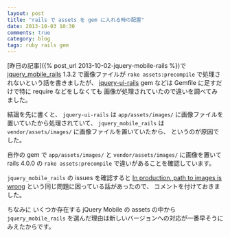```yaml
---
layout: post
title: "rails で assets を gem に入れる時の配置"
date: 2013-10-03 10:30
comments: true
category: blog
tags: ruby rails gem
---
```

[昨日の記事]({% post_url 2013-10-02-jquery-mobile-rails %})で
[jquery_mobile_rails](https://rubygems.org/gems/jquery_mobile_rails) 1.3.2
で画像ファイルが
`rake assets:precompile`
で処理されないという話を書きましたが、
[jquery-ui-rails](http://rubygems.org/gems/jquery-ui-rails)
gem
などは Gemfile に足すだけで特に require などをしなくても
画像が処理されていたので違いを調べてみました。

<!--more-->

結論を先に書くと、
`jquery-ui-rails`
は
`app/assets/images/`
に画像ファイルを置いていたから処理されていて、
`jquery_mobile_rails`
は
`vendor/assets/images/`
に画像ファイルを置いていたから、
というのが原因でした。

自作の gem で
`app/assets/images/`
と
`vendor/assets/images/`
に画像を置いて rails 4.0.0 の
`rake assets:precompile`
で違いがあることを確認しています。

`jquery_mobile_rails` の issues を確認すると
[In production, path to images is wrong](https://github.com/tscolari/jquery-mobile-rails/issues/16)
という同じ問題に困っている話があったので、
コメントを付けておきました。

ちなみに
いくつか存在する jQuery Mobile の assets の中から
`jquery_mobile_rails`
を選んだ理由は新しいバージョンへの対応が一番早そうにみえたからです。
